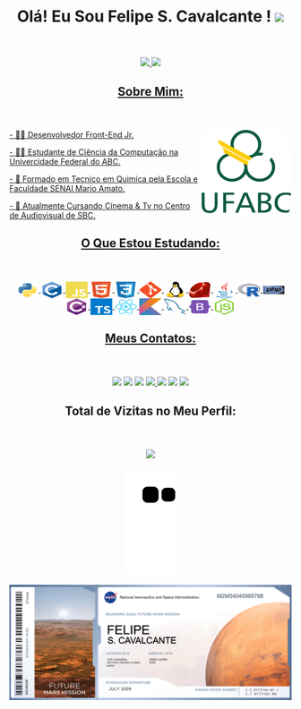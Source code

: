 <!DOCTYPE html>
<html>
<body>
<header>
<h1 align="center">Olá! Eu Sou Felipe S. Cavalcante ! <img src="https://raw.githubusercontent.com/iampavangandhi/iampavangandhi/master/gifs/Hi.gif" width="30px"></h1>
</header>

 <section align="center">
<a href="https://github.com/felipsgami">
<img height="180em" src="https://github-readme-stats.vercel.app/api?username=felipsgami&show_icons=true&theme=dracula&include_all_commits=true&count_private=true"/>
<img height="180em" src="https://github-readme-stats.vercel.app/api/top-langs/?username=felipsgami&layout=compact&langs_count=7&theme=dracula"/>
</section>
 
<section>
<header>
<h2 align="center">Sobre Mim:</h2>
</header>
<div style="display: inline_block"  >
<img align="right" width="165" height="160" style="border-radius:30px;" src="foto.png?raw=true" />
<p> - 👨‍💻 Desenvolvedor Front-End Jr.</p>
<p> - 👨‍🎓 Estudante de Ciência da Computação na Univercidade Federal do ABC. </p>
<p> - 🧪 Formado em Tecnico em Quimica pela Escola e Faculdade SENAI Mario Amato. </p>
<p> - 🎥 Atualmente Cursando Cinema & Tv no Centro de Audiovisual de SBC. </p>
</div>
</section>

<section>
<header>
<h2 align="center">O Que Estou Estudando:</h2>
</header>
</section>
<section align="center">
<img align="center" title="Python" alt="Python" height="30" width="40" src="https://raw.githubusercontent.com/devicons/devicon/master/icons/python/python-original.svg">
<img align="center" title="C" alt="C" height="30" width="40" src="https://raw.githubusercontent.com/devicons/devicon/master/icons/c/c-original.svg">
<img align="center" title="Javascript" alt="Javascript" height="30" width="40" src="https://raw.githubusercontent.com/devicons/devicon/master/icons/javascript/javascript-plain.svg">
<img align="center" title="HTML" alt="HTML" height="30" width="40" src="https://raw.githubusercontent.com/devicons/devicon/master/icons/html5/html5-original.svg">
<img align="center" title="CSS" alt="CSS" height="30" width="40" src="https://raw.githubusercontent.com/devicons/devicon/master/icons/css3/css3-original.svg">
<img align="center" title="Git" alt="Git" height="30" width="40" src="https://raw.githubusercontent.com/devicons/devicon/master/icons/git/git-original.svg">
<img align="center" title="Linux" alt="linux" height="30" width="40" src="https://raw.githubusercontent.com/devicons/devicon/master/icons/linux/linux-original.svg">
<img align="center" title="Ruby" alt="Ruby" height="30" width="40" src="https://raw.githubusercontent.com/devicons/devicon/master/icons/ruby/ruby-original.svg">
<img align="center" title="Java" alt="Java" height="30" width="40" src="https://raw.githubusercontent.com/devicons/devicon/master/icons/java/java-original.svg">
<img align="center" title="R" alt="R" height="30" width="40" src="https://raw.githubusercontent.com/devicons/devicon/master/icons/r/r-original.svg">
<img align="center" title="PHP" alt="PHP" height="30" width="40" src="https://raw.githubusercontent.com/devicons/devicon/master/icons/php/php-original.svg">
<img align="center" title="C#" alt="C#" height="30" width="40" src="https://raw.githubusercontent.com/devicons/devicon/master/icons/csharp/csharp-original.svg">
<img align="center" title="TypeScript" alt="TypeScript" height="30" width="40" src="https://raw.githubusercontent.com/devicons/devicon/master/icons/typescript/typescript-plain.svg">
<img align="center" title="React" alt="React" height="30" width="40" src="https://raw.githubusercontent.com/devicons/devicon/master/icons/react/react-original.svg">
<img align="center" title="Kotlin" alt="Kotlin" height="30" width="40" src="https://raw.githubusercontent.com/devicons/devicon/master/icons/kotlin/kotlin-original.svg">
<img align="center" title="MySQL" alt="MySQL" height="30" width="40" src="https://raw.githubusercontent.com/devicons/devicon/master/icons/mysql/mysql-original.svg">
<img align="center" title="Bootstrap" alt="Bootstrap" height="30" width="40" src="https://raw.githubusercontent.com/devicons/devicon/master/icons/bootstrap/bootstrap-plain.svg">
<img align="center" title="NodeJS" alt="NodeJS" height="30" width="40" src="https://raw.githubusercontent.com/devicons/devicon/master/icons/nodejs/nodejs-plain.svg">
</section>
</section>

<section>
<header>
<h2 align="center">Meus Contatos:</h2>
</header>
<section align="center">
<a href="https://www.youtube.com/" target="_blank"><img src="https://img.shields.io/badge/YouTube-FF0000?style=for-the-badge&logo=youtube&logoColor=white" target="_blank"></a>
<a href="https://www.twitch.tv/" target="_blank"><img src="https://img.shields.io/badge/Twitch-9146FF?style=for-the-badge&logo=twitch&logoColor=white" target="_blank"></a>
<a href="https://discord.gg/" target="_blank"><img src="https://img.shields.io/badge/Discord-7289DA?style=for-the-badge&logo=discord&logoColor=white" target="_blank"></a> 
<a href="https://www.instagram.com/Felipsgami"><img src="https://img.shields.io/badge/-Instagram-%23E4405F?style=for-the-badge&logo=instagram&logoColor=white" target="_blank"</a>
<a href = "mailto:felipsgami@gmail.com"><img src="https://img.shields.io/badge/-Gmail-%23333?style=for-the-badge&logo=gmail&logoColor=white" target="_blank"></a>
<a href="https://www.linkedin.com/in/felipescavalcante/" target="_blank"><img src="https://img.shields.io/badge/-LinkedIn-%230077B5?style=for-the-badge&logo=linkedin&logoColor=white" target="_blank"></a> 
<a href="https://github.com/felipsgami" target="_blank"><img src="https://img.shields.io/badge/github-%23100000.svg?&style=for-the-badge&logo=github&logoColor=white" target="_blank"></a>
</section>

 <section>
<header>
<h2 align="center">Total de Vizitas no Meu Perfil:</h2>
</header>
<p align="center"> 
<img alingn="center" src="https://profile-counter.glitch.me/felipsgami/count.svg" />
</p>
</section>
 
 <section align="center">
 
  ![Snake animation](https://github.com/rafaballerini/rafaballerini/blob/output/github-contribution-grid-snake.svg)

 </section>

</section>
<section align="center">
<img align="center" title="Nasa" alt="Nasa" src=https://github.com/Felipsgami/Felipsgami/blob/main/BoardingPass_MyNameOnFutureMission.png/>
</section>
</body>
</html>
